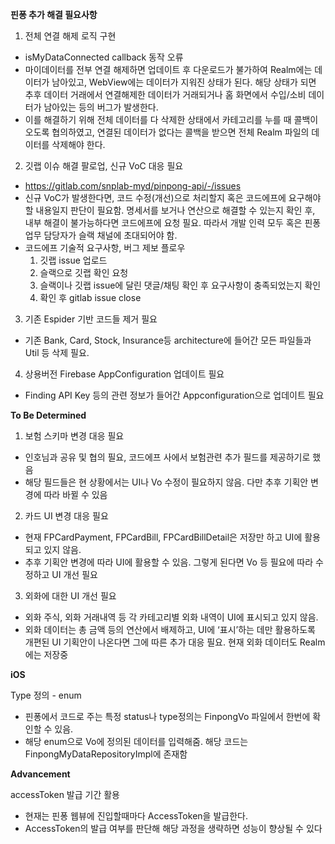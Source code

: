 **핀퐁 추가 해결 필요사항**

1. 전체 연결 해제 로직 구현
- isMyDataConnected callback 동작 오류
- 마이데이터를 전부 연결 해제하면 업데이트 후 다운로드가 불가하여 Realm에는 데이터가 남아있고, WebView에는 데이터가 지워진 상태가 된다. 해당 상태가 되면 추후 데이터 거래에서 연결해제한 데이터가 거래되거나 홈 화면에서 수입/소비 데이터가 남아있는 등의 버그가 발생한다.
- 이를 해결하기 위해 전체 데이터를 다 삭제한 상태에서 카테고리를 누를 때 콜백이 오도록 협의하였고, 연결된 데이터가 없다는 콜백을 받으면 전체 Realm 파일의 데이터를 삭제해야 한다.

2. 깃랩 이슈 해결 팔로업, 신규 VoC 대응 필요
- https://gitlab.com/snplab-myd/pinpong-api/-/issues
- 신규 VoC가 발생한다면, 코드 수정(개선)으로 처리할지 혹은 코드에프에 요구해야할 내용일지 판단이 필요함. 명세서를 보거나 연산으로 해결할 수 있는지 확인 후, 내부 해결이 불가능하다면 코드에프에 요청 필요. 따라서 개발 인력 모두 혹은 핀퐁 업무 담당자가 슬랙 채널에 초대되어야 함.
- 코드에프 기술적 요구사항, 버그 제보 플로우
  1) 깃랩 issue 업로드
  2) 슬랙으로 깃랩 확인 요청
  3) 슬랙이나 깃랩 issue에 달린 댓글/채팅 확인 후 요구사항이 충족되었는지 확인
  4) 확인 후 gitlab issue close

3. 기존 Espider 기반 코드들 제거 필요
- 기존 Bank, Card, Stock, Insurance등 architecture에 들어간 모든 파일들과 Util 등 삭제 필요.

4. 상용버전 Firebase AppConfiguration 업데이트 필요
- Finding API Key 등의 관련 정보가 들어간 Appconfiguration으로 업데이트 필요


**To Be Determined**

1. 보험 스키마 변경 대응 필요
- 인호님과 공유 및 협의 필요, 코드에프 사에서 보험관련 추가 필드를 제공하기로 했음
- 해당 필드들은 현 상황에서는 UI나 Vo 수정이 필요하지 않음. 다만 추후 기획안 변경에 따라 바뀔 수 있음

2. 카드 UI 변경 대응 필요 
- 현재 FPCardPayment, FPCardBill, FPCardBillDetail은 저장만 하고 UI에 활용되고 있지 않음.
- 추후 기획안 변경에 따라 UI에 활용할 수 있음. 그렇게 된다면 Vo 등 필요에 따라 수정하고 UI 개선 필요

3. 외화에 대한 UI 개선 필요
- 외화 주식, 외화 거래내역 등 각 카테고리별 외화 내역이 UI에 표시되고 있지 않음.
- 외화 데이터는 총 금액 등의 연산에서 배제하고, UI에 ‘표시’하는 데만 활용하도록 개편된 UI 기획안이 나온다면 그에 따른 추가 대응 필요. 현재 외화 데이터도 Realm에는 저장중

**iOS**

Type 정의 - enum
- 핀퐁에서 코드로 주는 특정 status나 type정의는 FinpongVo 파일에서 한번에 확인할 수 있음.
- 해당 enum으로 Vo에 정의된 데이터를 입력해줌. 해당 코드는 FinpongMyDataRepositoryImpl에 존재함

**Advancement**

accessToken 발급 기간 활용
- 현재는 핀퐁 웹뷰에 진입할때마다 AccessToken을 발급한다.
- AccessToken의 발급 여부를 판단해 해당 과정을 생략하면 성능이 향상될 수 있다
